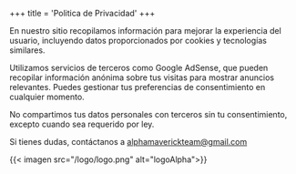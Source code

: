 +++
title = 'Politica de Privacidad'
+++

En nuestro sitio recopilamos información para mejorar la experiencia del usuario, incluyendo datos proporcionados por cookies y tecnologías similares.

Utilizamos servicios de terceros como Google AdSense, que pueden recopilar información anónima sobre tus visitas para mostrar anuncios relevantes. Puedes gestionar tus preferencias de consentimiento en cualquier momento.

No compartimos tus datos personales con terceros sin tu consentimiento, excepto cuando sea requerido por ley.

Si tienes dudas, contáctanos a [alphamaverickteam@gmail.com](mailto:tu-correo@ejemplo.com)

{{< imagen src="/logo/logo.png" alt="logoAlpha">}}
